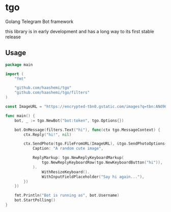 # tgo

Golang Telegram Bot framework

this library is in early development and has a long way to its first stable release

## Usage

```go
package main

import (
	"fmt"

	"github.com/haashemi/tgo"
	"github.com/haashemi/tgo/filters"
)

const ImageURL = "https://encrypted-tbn0.gstatic.com/images?q=tbn:ANd9GcTK2nG24AYDm6FOEC7jIfgubO96GbRso2Xshu1f8abSYQ&s"

func main() {
	bot, _ := tgo.NewBot("bot:token", tgo.Options{})

	bot.OnMessage(filters.Text("hi"), func(ctx tgo.MessageContext) {
		ctx.Reply("hi!", nil)

		ctx.SendPhoto(tgo.FileFromURL(ImageURL), &tgo.SendPhotoOptions{
			Caption: "A random cute image",

			ReplyMarkup: tgo.NewReplyKeyboardMarkup(
				tgo.NewReplyKeyboardRow(tgo.NewKeyboardButton("hi")),
			).
				WithResizeKeyboard().
				WithInputFieldPlaceholder("Say hi again..."),
		})
	})

	fmt.Println("Bot is running as", bot.Username)
	bot.StartPolling()
}
```
